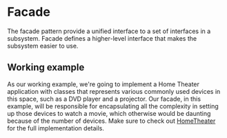 # Facade

The facade pattern provide a unified interface to a set of interfaces in a subsystem. Facade defines a higher-level interface that makes the subsystem easier to use.

## Working example

As our working example, we're going to implement a Home Theater application with classes that represents various commonly used devices in this space, such as a DVD player and a projector. Our facade, in this example, will be responsible for encapsulating all the complexity in setting up those devices to watch a movie, which otherwise would be daunting because of the number of devices. Make sure to check out [HomeTheater](./HomeTheater/) for the full implementation details.
